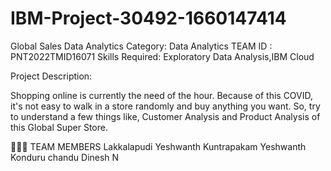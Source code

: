 # IBM-Project-30492-1660147414
Global Sales Data Analytics
Category: Data Analytics
TEAM ID : PNT2022TMID16071
Skills Required:
Exploratory Data Analysis,IBM Cloud

Project Description:

Shopping online is currently the need of the hour. Because of this COVID, it's not easy to walk in a store randomly and buy anything you want. So, try to understand a few things like, Customer Analysis and Product Analysis of this Global Super Store.



🧑🏻‍🦰 TEAM MEMBERS
Lakkalapudi Yeshwanth
Kuntrapakam Yeshwanth
Konduru chandu
Dinesh N
